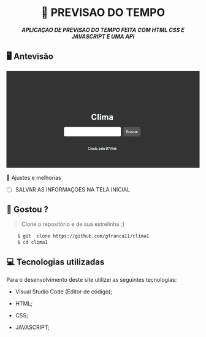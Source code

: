 <h1 align="center">
     📰
PREVISAO DO TEMPO

</h1>

<h5 align="center">
  APLICAÇAO DE PREVISAO DO TEMPO FEITA COM HTML CSS E JAVASCRIPT E UMA API
  </h5>

## 🖥 Antevisão 
<img src="https://github.com/gfranca11/clima1/blob/main/Anima%C3%A7%C3%A3o.gif">
 
 📌 Ajustes e melhorias
 
 - [ ] SALVAR AS INFORMAÇOES NA TELA INICIAL
 

 
 
 ## 🧐 Gostou ?
 
 > Clone o repositório e de sua estrelinha ;]
   
        $ git  clone https://github.com/gfranca11/clima1
        $ cd clima1
        
 
 
## 💻 Tecnologias utilizadas

Para o desenvolvimento deste site utilizei as seguintes tecnologias:

 * Visual Studio Code (Editor de código);

* HTML;

* CSS;
* JAVASCRIPT;



